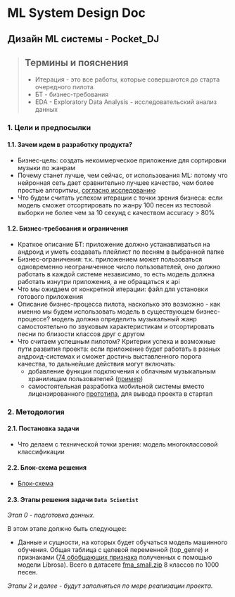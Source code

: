 # ML System Design Doc
## Дизайн ML системы - Pocket_DJ 
    
> ## Термины и пояснения
> - Итерация - это все работы, которые совершаются до старта очередного пилота  
> - БТ - бизнес-требования 
> - EDA - Exploratory Data Analysis - исследовательский анализ данных  

### 1. Цели и предпосылки 
#### 1.1. Зачем идем в разработку продукта?  

- Бизнес-цель: создать некоммерческое приложение для сортировки музыки по жанрам
- Почему станет лучше, чем сейчас, от использования ML: потому что нейронная сеть дает сравнительно лучшее качество, чем более простые алгоритмы, [согласно исследованию](http://cs229.stanford.edu/proj2018/report/21.pdf)
- Что будем считать успехом итерации с точки зрения бизнеса: если модель сможет отсортировать по жанру 100 песен из тестовой выборки не более чем за 10 секунд с качеством accuracy > 80%

#### 1.2. Бизнес-требования и ограничения  

- Краткое описание БТ: приложение должно устанавливаться на андроид и уметь создавать плейлист по песням в выбранной папке
- Бизнес-ограничения: т.к. приложением может пользоваться одновременно неограниченное число пользователей, оно должно работать в каждой системе независимо, то есть модель должна работать изнутри приложения, а не обращаться к api
- Что мы ожидаем от конкретной итерации: файл для установки готового приложения
- Описание бизнес-процесса пилота, насколько это возможно - как именно мы будем использовать модель в существующем бизнес-процессе? модель должна определить музыкальный жанр самостоятельно по звуковым характеристикам и отсортировать песни по близости классов друг с другом  
- Что считаем успешным пилотом? Критерии успеха и возможные пути развития проекта: если приложение будет работать в разных андроид-системах и сможет достичь выставленного порога качества, то дальнейшие действия могут включать:
  - добавление функции подключения к облачным музыкальным хранилищам пользователей ([пример](https://github.com/simon-weber/gmusicapi))
  - самостоятельная разработка мобильной системы вместо лицензированного [прототипа](https://github.com/android/uamp), для вывода проекта в стартап

### 2. Методология    

#### 2.1. Постановка задачи  

- Что делаем с технической точки зрения: модель многоклассовой классификации 

#### 2.2. Блок-схема решения  

- [Блок-схема](https://github.com/AnnettVsemPrivet/Pocket_DJ/blob/main/Diagram.png) 

#### 2.3. Этапы решения задачи `Data Scientist`  

*Этап 0 - подготовка данных.*  

В этом этапе должно быть следующее:  

- Данные и сущности, на которых будет обучаться модель машинного обучения. Общая таблица с целевой переменной (top_genre) и признаками ([74 обобщающих признака](https://github.com/subho406/Audio-Feature-Extraction-using-Librosa/blob/master/Song%20Analysis.ipynb) полученных с помощью модели Librosa). Всего в датасете [fma_small.zip](https://github.com/mdeff/fma) 8 классов по 1000 песен.

 *Этапы 2 и далее - будут заполняться по мере реализации проекта.*

